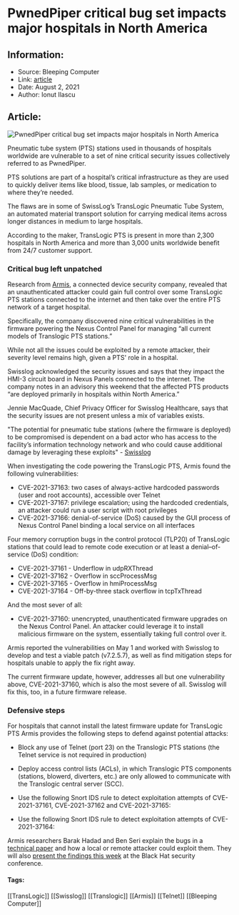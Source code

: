 # PwnedPiper critical bug set impacts major hospitals in North America
### 

## Information:
+ Source: Bleeping Computer
+ Link: [article](https://www.bleepingcomputer.com/news/security/pwnedpiper-critical-bug-set-impacts-major-hospitals-in-north-america/)
+ Date: August 2, 2021
+ Author: Ionut Ilascu


## Article:
![PwnedPiper critical bug set impacts major hospitals in North America](https://www.bleepstatic.com/content/hl-images/2021/08/02/PwnedPiper.jpg)


Pneumatic tube system (PTS) stations used in thousands of hospitals worldwide are vulnerable to a set of nine critical security issues collectively referred to as PwnedPiper.


PTS solutions are part of a hospital’s critical infrastructure as they are used to quickly deliver items like blood, tissue, lab samples, or medication to where they’re needed.



The flaws are in some of SwissLog’s TransLogic Pneumatic Tube System, an automated material transport solution for carrying medical items across longer distances in medium to large hospitals.


According to the maker, TransLogic PTS is present in more than 2,300 hospitals in North America and more than 3,000 units worldwide benefit from 24/7 customer support.


### Critical bug left unpatched


Research from [Armis](https://www.armis.com/), a connected device security company, revealed that an unauthenticated attacker could gain full control over some TransLogic PTS stations connected to the internet and then take over the entire PTS network of a target hospital.


Specifically, the company discovered nine critical vulnerabilities in the firmware powering the Nexus Control Panel for managing “all current models of Translogic PTS stations.”


While not all the issues could be exploited by a remote attacker, their severity level remains high, given a PTS' role in a hospital. 


Swisslog acknowledged the security issues and says that they impact the HMI-3 circuit board in Nexus Panels connected to the internet. The company notes in an advisory this weekend that the affected PTS products “are deployed primarily in hospitals within North America.”


Jennie MacQuade, Chief Privacy Officer for Swisslog Healthcare, says that the security issues are not present unless a mix of variables exists. 



"The potential for pneumatic tube stations (where the firmware is deployed) to be compromised is dependent on a bad actor who has access to the facility’s information technology network and who could cause additional damage by leveraging these exploits" - [Swisslog](https://www.swisslog-healthcare.com/en-us/company/news/2021/07/translogic-firmware-vulnerabilities)



When investigating the code powering the TransLogic PTS, Armis found the following vulnerabilities:


* CVE-2021-37163: two cases of always-active hardcoded passwords (user and root accounts), accessible over Telnet
* CVE-2021-37167: privilege escalation; using the hardcoded credentials, an attacker could run a user script with root privileges
* CVE-2021-37166: denial-of-service (DoS) caused by the GUI process of Nexus Control Panel binding a local service on all interfaces


Four memory corruption bugs in the control protocol (TLP20) of TransLogic stations that could lead to remote code execution or at least a denial–of-service (DoS) condition:


* CVE-2021-37161 - Underflow in udpRXThread
* CVE-2021-37162 - Overflow in sccProcessMsg
* CVE-2021-37165 - Overflow in hmiProcessMsg
* CVE-2021-37164 - Off-by-three stack overflow in tcpTxThread


And the most sever of all:


* CVE-2021-37160: unencrypted, unauthenticated firmware upgrades on the Nexus Control Panel. An attacker could leverage it to install malicious firmware on the system, essentially taking full control over it.


Armis reported the vulnerabilities on May 1 and worked with Swisslog to develop and test a viable patch (v7.2.5.7), as well as find mitigation steps for hospitals unable to apply the fix right away.


The current firmware update, however, addresses all but one vulnerability above, CVE-2021-37160, which is also the most severe of all. Swisslog will fix this, too, in a future firmware release.



### Defensive steps


For hospitals that cannot install the latest firmware update for TransLogic PTS Armis provides the following steps to defend against potential attacks:


* Block any use of Telnet (port 23) on the Translogic PTS stations (the Telnet service is not required in production)
* Deploy access control lists (ACLs), in which Translogic PTS components (stations, blowerd, diverters, etc.) are only allowed to communicate with the Translogic central server (SCC).
* Use the following Snort IDS rule to detect exploitation attempts of CVE-2021-37161, CVE-2021-37162 and CVE-2021-37165:


* Use the following Snort IDS rule to detect exploitation attempts of CVE-2021-37164:


Armis researchers Barak Hadad and Ben Seri explain the bugs in a [technical paper](https://info.armis.com/rs/645-PDC-047/images/Armis-PwnedPiper-WP.pdf) and how a local or remote attacker could exploit them. They will also [present the findings this week](https://www.blackhat.com/us-21/briefings/schedule/index.html#a-hole-in-the-tube-uncovering-vulnerabilities-in-critical-infrastructure-of-healthcare-facilities-23546) at the Black Hat security conference.




#### Tags:
[[TransLogic]] [[Swisslog]] [[Translogic]] [[Armis]] [[Telnet]] [[Bleeping Computer]]
